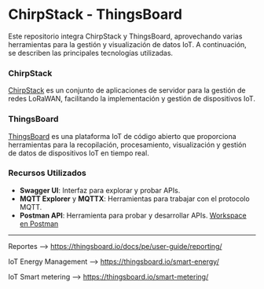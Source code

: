 # ChirpStack - ThingsBoard

Este repositorio integra ChirpStack y ThingsBoard, aprovechando varias herramientas para la gestión y visualización de datos IoT. A continuación, se describen las principales tecnologías utilizadas.

### ChirpStack

[ChirpStack](https://www.chirpstack.io) es un conjunto de aplicaciones de servidor para la gestión de redes LoRaWAN, facilitando la implementación y gestión de dispositivos IoT.

### ThingsBoard

[ThingsBoard](https://thingsboard.io) es una plataforma IoT de código abierto que proporciona herramientas para la recopilación, procesamiento, visualización y gestión de datos de dispositivos IoT en tiempo real.


### Recursos Utilizados

- **Swagger UI**: Interfaz para explorar y probar APIs.
- **MQTT Explorer** y **MQTTX**: Herramientas para trabajar con el protocolo MQTT.
- **Postman API**: Herramienta para probar y desarrollar APIs. [Workspace en Postman](https://www.postman.com/cristinasevi/workspace/chirpstack-thingsboard/overview)

---

Reportes --> https://thingsboard.io/docs/pe/user-guide/reporting/

IoT Energy Management --> https://thingsboard.io/smart-energy/

IoT Smart metering --> https://thingsboard.io/smart-metering/
